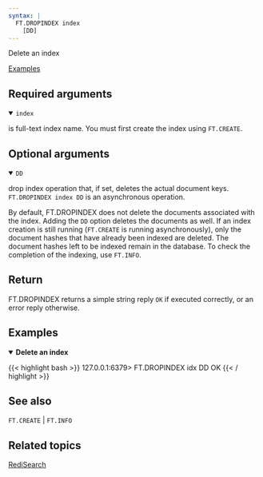 ```yaml
---
syntax: |
  FT.DROPINDEX index 
    [DD]
---
```


Delete an index

[Examples](#examples)

## Required arguments

<details open>
<summary><code>index</code></summary>

is full-text index name. You must first create the index using `FT.CREATE`.
</details>

## Optional arguments

<details open>
<summary><code>DD</code></summary>

drop index operation that, if set, deletes the actual document keys. `FT.DROPINDEX index DD` is an asynchronous operation.

By default, FT.DROPINDEX does not delete the documents associated with the index. Adding the `DD` option deletes the documents as well. 
If an index creation is still running (`FT.CREATE` is running asynchronously), only the document hashes that have already been indexed are deleted. 
The document hashes left to be indexed remain in the database.
To check the completion of the indexing, use `FT.INFO`.

</details>

## Return

FT.DROPINDEX returns a simple string reply `OK` if executed correctly, or an error reply otherwise.

## Examples

<details open>
<summary><b>Delete an index</b></summary>

{{< highlight bash >}}
127.0.0.1:6379> FT.DROPINDEX idx DD
OK
{{< / highlight >}}
</details>

## See also

`FT.CREATE` | `FT.INFO`

## Related topics

[RediSearch](/docs/stack/search)

